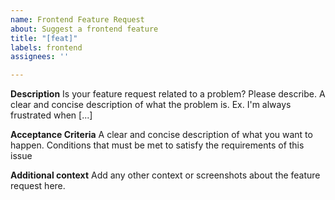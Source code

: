 ```yaml
---
name: Frontend Feature Request
about: Suggest a frontend feature
title: "[feat]"
labels: frontend
assignees: ''

---
```


**Description**
Is your feature request related to a problem? Please describe. 
A clear and concise description of what the problem is. Ex. I'm always frustrated when [...]

**Acceptance Criteria**
A clear and concise description of what you want to happen.
Conditions that must be met to satisfy the requirements of this issue


**Additional context**
Add any other context or screenshots about the feature request here.
